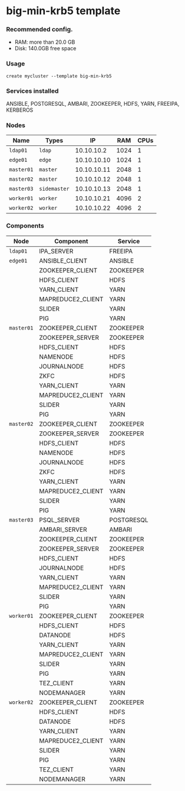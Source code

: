 # big-min-krb5 template 

### Recommended config.

- RAM: more than 20.0 GB
- Disk: 140.0GB free space

### Usage
```
create mycluster --template big-min-krb5
```

### Services installed

ANSIBLE, POSTGRESQL, AMBARI, ZOOKEEPER, HDFS, YARN, FREEIPA, KERBEROS

###  Nodes

| Name       | Types        | IP          | RAM  | CPUs |
|------------|--------------|-------------|------|------|
| `ldap01`   | `ldap`       | 10.10.10.2  | 1024 | 1    |
| `edge01`   | `edge`       | 10.10.10.10 | 1024 | 1    |
| `master01` | `master`     | 10.10.10.11 | 2048 | 1    |
| `master02` | `master`     | 10.10.10.12 | 2048 | 1    |
| `master03` | `sidemaster` | 10.10.10.13 | 2048 | 1    |
| `worker01` | `worker`     | 10.10.10.21 | 4096 | 2    |
| `worker02` | `worker`     | 10.10.10.22 | 4096 | 2    |

###  Components

| Node       | Component         | Service    |
|------------|-------------------|------------|
| `ldap01`   | IPA_SERVER        | FREEIPA    |
| `edge01`   | ANSIBLE_CLIENT    | ANSIBLE    |
|            | ZOOKEEPER_CLIENT  | ZOOKEEPER  |
|            | HDFS_CLIENT       | HDFS       |
|            | YARN_CLIENT       | YARN       |
|            | MAPREDUCE2_CLIENT | YARN       |
|            | SLIDER            | YARN       |
|            | PIG               | YARN       |
| `master01` | ZOOKEEPER_CLIENT  | ZOOKEEPER  |
|            | ZOOKEEPER_SERVER  | ZOOKEEPER  |
|            | HDFS_CLIENT       | HDFS       |
|            | NAMENODE          | HDFS       |
|            | JOURNALNODE       | HDFS       |
|            | ZKFC              | HDFS       |
|            | YARN_CLIENT       | YARN       |
|            | MAPREDUCE2_CLIENT | YARN       |
|            | SLIDER            | YARN       |
|            | PIG               | YARN       |
| `master02` | ZOOKEEPER_CLIENT  | ZOOKEEPER  |
|            | ZOOKEEPER_SERVER  | ZOOKEEPER  |
|            | HDFS_CLIENT       | HDFS       |
|            | NAMENODE          | HDFS       |
|            | JOURNALNODE       | HDFS       |
|            | ZKFC              | HDFS       |
|            | YARN_CLIENT       | YARN       |
|            | MAPREDUCE2_CLIENT | YARN       |
|            | SLIDER            | YARN       |
|            | PIG               | YARN       |
| `master03` | PSQL_SERVER       | POSTGRESQL |
|            | AMBARI_SERVER     | AMBARI     |
|            | ZOOKEEPER_CLIENT  | ZOOKEEPER  |
|            | ZOOKEEPER_SERVER  | ZOOKEEPER  |
|            | HDFS_CLIENT       | HDFS       |
|            | JOURNALNODE       | HDFS       |
|            | YARN_CLIENT       | YARN       |
|            | MAPREDUCE2_CLIENT | YARN       |
|            | SLIDER            | YARN       |
|            | PIG               | YARN       |
| `worker01` | ZOOKEEPER_CLIENT  | ZOOKEEPER  |
|            | HDFS_CLIENT       | HDFS       |
|            | DATANODE          | HDFS       |
|            | YARN_CLIENT       | YARN       |
|            | MAPREDUCE2_CLIENT | YARN       |
|            | SLIDER            | YARN       |
|            | PIG               | YARN       |
|            | TEZ_CLIENT        | YARN       |
|            | NODEMANAGER       | YARN       |
| `worker02` | ZOOKEEPER_CLIENT  | ZOOKEEPER  |
|            | HDFS_CLIENT       | HDFS       |
|            | DATANODE          | HDFS       |
|            | YARN_CLIENT       | YARN       |
|            | MAPREDUCE2_CLIENT | YARN       |
|            | SLIDER            | YARN       |
|            | PIG               | YARN       |
|            | TEZ_CLIENT        | YARN       |
|            | NODEMANAGER       | YARN       |